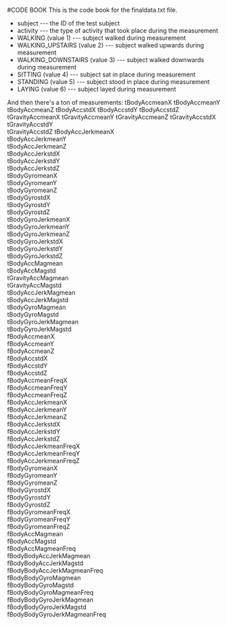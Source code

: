 
#CODE BOOK
This is the code book for the finaldata.txt file.

* subject --- the ID of the test subject
* activity --- the type of activity that took place during the measurement
* WALKING (value 1) --- subject walked during measurement
* WALKING_UPSTAIRS (value 2) --- subject walked upwards during measurement
* WALKING_DOWNSTAIRS (value 3) --- subject walked downwards during measurement
* SITTING (value 4) --- subject sat in place during measurement
* STANDING (value 5) --- subject stood in place during measurement
* LAYING (value 6) --- subject layed during measurement

And then there's a ton of measurements:
tBodyAccmeanX
tBodyAccmeanY               
tBodyAccmeanZ
tBodyAccstdX
tBodyAccstdY
tBodyAccstdZ                
tGravityAccmeanX
tGravityAccmeanY
tGravityAccmeanZ
tGravityAccstdX             
tGravityAccstdY  
tGravityAccstdZ 
tBodyAccJerkmeanX            
tBodyAccJerkmeanY           
tBodyAccJerkmeanZ            
tBodyAccJerkstdX             
tBodyAccJerkstdY             
tBodyAccJerkstdZ            
tBodyGyromeanX               
tBodyGyromeanY               
tBodyGyromeanZ               
tBodyGyrostdX               
tBodyGyrostdY                
tBodyGyrostdZ                
tBodyGyroJerkmeanX           
tBodyGyroJerkmeanY          
tBodyGyroJerkmeanZ           
tBodyGyroJerkstdX            
tBodyGyroJerkstdY            
tBodyGyroJerkstdZ           
tBodyAccMagmean              
tBodyAccMagstd               
tGravityAccMagmean           
tGravityAccMagstd           
tBodyAccJerkMagmean          
tBodyAccJerkMagstd           
tBodyGyroMagmean             
tBodyGyroMagstd             
tBodyGyroJerkMagmean         
tBodyGyroJerkMagstd          
fBodyAccmeanX                
fBodyAccmeanY               
fBodyAccmeanZ                
fBodyAccstdX                 
fBodyAccstdY                 
fBodyAccstdZ                
fBodyAccmeanFreqX            
fBodyAccmeanFreqY            
fBodyAccmeanFreqZ            
fBodyAccJerkmeanX           
fBodyAccJerkmeanY            
fBodyAccJerkmeanZ            
fBodyAccJerkstdX             
fBodyAccJerkstdY            
fBodyAccJerkstdZ             
fBodyAccJerkmeanFreqX        
fBodyAccJerkmeanFreqY        
fBodyAccJerkmeanFreqZ       
fBodyGyromeanX               
fBodyGyromeanY               
fBodyGyromeanZ               
fBodyGyrostdX               
fBodyGyrostdY                
fBodyGyrostdZ                
fBodyGyromeanFreqX           
fBodyGyromeanFreqY          
fBodyGyromeanFreqZ           
fBodyAccMagmean              
fBodyAccMagstd               
fBodyAccMagmeanFreq         
fBodyBodyAccJerkMagmean      
fBodyBodyAccJerkMagstd       
fBodyBodyAccJerkMagmeanFreq  
fBodyBodyGyroMagmean        
fBodyBodyGyroMagstd          
fBodyBodyGyroMagmeanFreq     
fBodyBodyGyroJerkMagmean     
fBodyBodyGyroJerkMagstd     
fBodyBodyGyroJerkMagmeanFreq
